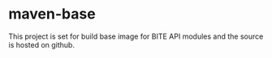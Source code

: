 # maven-base

This project is set for build base image for BITE API modules and the source is hosted on github.
